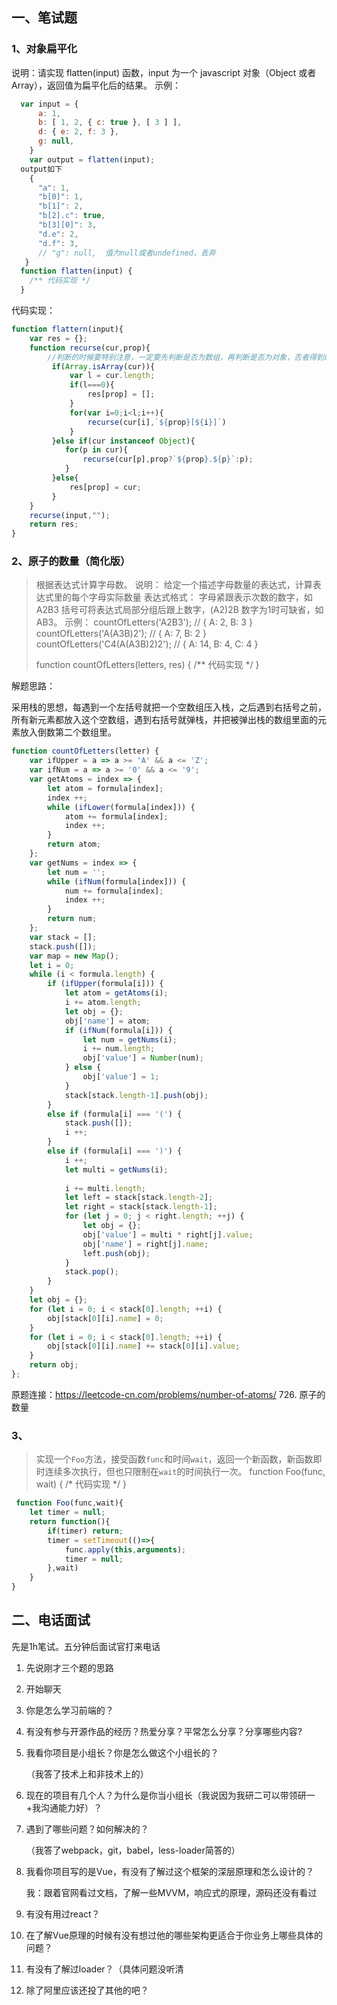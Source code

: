 ## 一、笔试题

### 1、对象扁平化

说明：请实现 flatten(input) 函数，input 为一个 javascript 对象（Object 或者 Array），返回值为扁平化后的结果。
示例：

```javascript
  var input = {
      a: 1,
      b: [ 1, 2, { c: true }, [ 3 ] ],
      d: { e: 2, f: 3 },
      g: null,
    }
    var output = flatten(input);
  output如下
    {
      "a": 1,
      "b[0]": 1,
      "b[1]": 2,
      "b[2].c": true,
      "b[3][0]": 3,
      "d.e": 2,
      "d.f": 3,
      // "g": null,  值为null或者undefined，丢弃
   }
  function flatten(input) {
    /** 代码实现 */
  }  
```

代码实现：

```javascript
function flattern(input){
    var res = {};
    function recurse(cur,prop){
        //判断的时候要特别注意，一定要先判断是否为数组，再判断是否为对象，否者得到的结果会不一样，因为在js里面数组也是Object
         if(Array.isArray(cur)){
             var l = cur.length;
             if(l===0){
                 res[prop] = [];
             }
             for(var i=0;i<l;i++){
                 recurse(cur[i],`${prop}[${i}]`)
             } 
         }else if(cur instanceof Object){
            for(p in cur){
                recurse(cur[p],prop?`${prop}.${p}`:p);
            }
         }else{
             res[prop] = cur; 
         }
    }
    recurse(input,"");
    return res;
}
```

### 2、原子的数量（简化版）

> 根据表达式计算字母数。
> 说明：
> 		给定一个描述字母数量的表达式，计算表达式里的每个字母实际数量
> 表达式格式：
> 		字母紧跟表示次数的数字，如 A2B3
>     	括号可将表达式局部分组后跟上数字，(A2)2B
>     	数字为1时可缺省，如 AB3。
> 示例：
>   	countOfLetters('A2B3'); // { A: 2, B: 3 }
>   	countOfLetters('A(A3B)2'); // { A: 7, B: 2 }
>  	 countOfLetters('C4(A(A3B)2)2'); // { A: 14, B: 4, C: 4 }
>
> function countOfLetters(letters, res) {
>   		/** 代码实现 */
> }

解题思路：

采用栈的思想，每遇到一个左括号就把一个空数组压入栈，之后遇到右括号之前，所有新元素都放入这个空数组，遇到右括号就弹栈，并把被弹出栈的数组里面的元素放入倒数第二个数组里。

```javascript
function countOfLetters(letter) {
    var ifUpper = a => a >= 'A' && a <= 'Z';
    var ifNum = a => a >= '0' && a <= '9';
    var getAtoms = index => {
        let atom = formula[index];
        index ++;
        while (ifLower(formula[index])) {
            atom += formula[index];
            index ++;
        }
        return atom;
    };
    var getNums = index => {
        let num = '';
        while (ifNum(formula[index])) {
            num += formula[index];
            index ++;
        }
        return num;
    };
    var stack = [];
    stack.push([]);
    var map = new Map();
    let i = 0;
    while (i < formula.length) {
        if (ifUpper(formula[i])) {
            let atom = getAtoms(i);
            i += atom.length;
            let obj = {};
            obj['name'] = atom;
            if (ifNum(formula[i])) {
                let num = getNums(i);
                i += num.length;
                obj['value'] = Number(num);
            } else {
                obj['value'] = 1;
            }
            stack[stack.length-1].push(obj);
        }
        else if (formula[i] === '(') {
            stack.push([]);
            i ++;
        }
        else if (formula[i] === ')') {
            i ++;
            let multi = getNums(i);
           
            i += multi.length;
            let left = stack[stack.length-2];
            let right = stack[stack.length-1];
            for (let j = 0; j < right.length; ++j) {
                let obj = {};
                obj['value'] = multi * right[j].value;
                obj['name'] = right[j].name;
                left.push(obj);
            }
            stack.pop();
        }
    }
    let obj = {};
    for (let i = 0; i < stack[0].length; ++i) {
        obj[stack[0][i].name] = 0;
    }
    for (let i = 0; i < stack[0].length; ++i) {
        obj[stack[0][i].name] += stack[0][i].value;
    }
    return obj;
};
```

原题连接：https://leetcode-cn.com/problems/number-of-atoms/ 726. 原子的数量

### 3、

> 实现一个`Foo`方法，接受函数`func`和时间`wait`，返回一个新函数，新函数即时连续多次执行，但也只限制在`wait`的时间执行一次。
> function Foo(func, wait) {
>   /* 代码实现 */
> }

```javascript
 function Foo(func,wait){
  	let timer = null;
    return function(){
        if(timer) return;
        timer = setTimeout(()=>{
            func.apply(this,arguments);
            timer = null;
        },wait)
    }
}
```

## 二、电话面试

先是1h笔试。五分钟后面试官打来电话

1. 先说刚才三个题的思路

2. 开始聊天

3. 你是怎么学习前端的？

4. 有没有参与开源作品的经历？热爱分享？平常怎么分享？分享哪些内容?

5. 我看你项目是小组长？你是怎么做这个小组长的？

   （我答了技术上和非技术上的）

6. 现在的项目有几个人？为什么是你当小组长（我说因为我研二可以带领研一+我沟通能力好）？

7. 遇到了哪些问题？如何解决的？

   （我答了webpack，git，babel，less-loader简答的）

8. 我看你项目写的是Vue，有没有了解过这个框架的深层原理和怎么设计的？

   我：跟着官网看过文档，了解一些MVVM，响应式的原理，源码还没有看过

9. 有没有用过react？

10. 在了解Vue原理的时候有没有想过他的哪些架构更适合于你业务上哪些具体的问题？

11. 有没有了解过loader？（具体问题没听清

12. 除了阿里应该还投了其他的吧？

